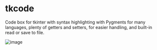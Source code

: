 # tkcode
Code box for tkinter with syntax highlighting with Pygments for many languages, plenty of getters and setters, for easier handling, and built-in read or save to file.

![image](https://user-images.githubusercontent.com/77941087/122824421-eae02f00-d2e0-11eb-96dc-8e9e7f83345c.png)
